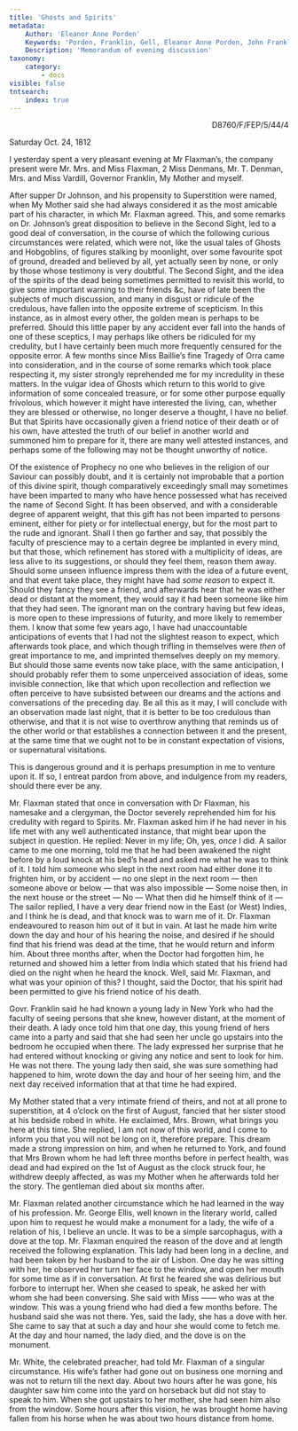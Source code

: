 ```yaml
---
title: 'Ghosts and Spirits'
metadata:
    Author: 'Eleanor Anne Porden'
    Keywords: 'Porden, Franklin, Gell, Eleanor Anne Porden, John Franklin, Vardill, Anna Jane Vardill, Flaxman'
    Description: 'Memorandum of evening discussion'
taxonomy:
    category:
        - docs
visible: false
tntsearch:
    index: true
---
```


<div style="text-align:right"><span class="dro">D8760/F/FEP/5/44/4</span> <a href="https://calmview.derbyshire.gov.uk/calmview/Record.aspx?src=CalmView.Catalog&id=D8760%2fF%2fFEP%2f5%2f44%2f4&pos=8" target="_blank"><i class="fa fa-external-link"></i></a></div>

Saturday Oct. 24, 1812 

I yesterday spent a very pleasant evening at Mr Flaxman’s, the company present were Mr. Mrs. and Miss Flaxman, 2 Miss Denmans, Mr. T. Denman, Mrs. and Miss Vardill, Governor Franklin, My Mother and myself.

After supper Dr Johnson, and his propensity to Superstition were named, when My Mother said she had always considered it as the most amicable part of his character, in which Mr. Flaxman agreed. This, and some remarks on Dr. Johnson’s great disposition to believe in the Second Sight, led to a good deal of conversation, in the course of which the following curious circumstances were related, which were not, like the usual tales of Ghosts and Hobgoblins, of figures stalking by moonlight, over some favourite spot of ground, dreaded and believed by all, yet actually seen by none, or only by those whose testimony is very doubtful. The Second Sight, and the idea of the spirits of the dead being sometimes permitted to revisit this world, to give some important warning to their friends &c, have of late been the subjects of much discussion, and many in disgust or ridicule of the credulous, have fallen into the opposite extreme of scepticism. In this instance, as in almost every other, the golden mean is perhaps to be preferred. Should this little paper by any accident ever fall into the hands of one of these sceptics, I may perhaps like others be ridiculed for my credulity, but I have certainly been much more frequently censured for the opposite error. A few months since Miss Baillie’s fine Tragedy of Orra came into consideration, and in the course of some remarks which took place respecting it, my sister strongly reprehended me for my incredulity in these matters. In the vulgar idea of Ghosts which return to this world to give information of some concealed treasure, or for some other purpose equally frivolous, which however it might have interested the living, can, whether they are blessed or otherwise, no longer deserve a thought, I have no belief. But that Spirits have occasionally given a friend notice of their death or of his own, have attested the truth of our belief in another world and summoned him to prepare for it, there are many well attested instances, and perhaps some of the following may not be thought unworthy of notice.

Of the existence of Prophecy no one who believes in the religion of our Saviour can possibly doubt, and it is certainly not improbable that a portion of this divine spirit, though comparatively exceedingly small may sometimes have been imparted to many who have hence possessed what has received the name of Second Sight. It has been observed, and with a considerable degree of apparent weight, that this gift has not been imparted to persons eminent, either for piety or for intellectual energy, but for the most part to the rude and ignorant. Shall I then go farther and say, that possibly the faculty of prescience may to a certain degree be implanted in every mind, but that those, which refinement has stored with a multiplicity of ideas, are less alive to its suggestions, or should they feel them, reason them away. Should some unseen influence impress them with the idea of a future event, and that event take place, they might have had *some reason* to expect it. Should they fancy they see a friend, and afterwards hear that he was either dead or distant at the moment, they would say it had been someone like him that they had seen. The ignorant man on the contrary having but few ideas, is more open to these impressions of futurity, and more likely to remember them. I know that some few years ago, I have had unaccountable anticipations of events that I had not the slightest reason to expect, which afterwards took place, and which though trifling in themselves were *then* of great importance to me, and imprinted themselves deeply on my memory. But should those same events now take place, with the same anticipation, I should probably refer them to some unperceived association of ideas, some invisible connection, like that which upon recollection and reflection we often perceive to have subsisted between our dreams and the actions and conversations of the preceding day. Be all this as it may, I will conclude with an observation made last night, that it is better to be too credulous than otherwise, and that it is not wise to overthrow anything that reminds us of the other world or that establishes a connection between it and the present, at the same time that we ought not to be in constant expectation of visions, or supernatural visitations.

This is dangerous ground and it is perhaps presumption in me to venture upon it. If so, I entreat pardon from above, and indulgence from my readers, should there ever be any.

Mr. Flaxman stated that once in conversation with Dr Flaxman, his namesake and a clergyman, the Doctor severely reprehended him for his credulity with regard to Spirits. Mr. Flaxman asked him if he had never in his life met with any well authenticated instance, that might bear upon the subject in question. He replied: Never in my life; Oh, yes, *once* I did. A sailor came to me one morning, told me that he had been awakened the night before by a loud knock at his bed’s head and asked me what he was to think of it. I told him someone who slept in the next room had either done it to frighten him, or by accident — no one slept in the next room — then someone above or below — that was also impossible — Some noise then, in the next house or the street — No — What then did he himself think of it — The sailor replied, I have a very dear friend now in the East (or West) Indies, and I think he is dead, and that knock was to warn me of it. Dr. Flaxman endeavoured to reason him out of it but in vain. At last he made him write down the day and hour of his hearing the noise, and desired if he should find that his friend was dead at the time, that he would return and inform him. About three months after, when the Doctor had forgotten him, he returned and showed him a letter from India which stated that his friend had died on the night when he heard the knock. Well, said Mr. Flaxman, and what was your opinion of this? I thought, said the Doctor, that his spirit had been permitted to give his friend notice of his death.

Govr. Franklin said he had known a young lady in New York who had the faculty of seeing persons that she knew, however distant, at the moment of their death. A lady once told him that one day, this young friend of hers came into a party and said that she had seen her uncle go upstairs into the bedroom he occupied when there. The lady expressed her surprise that he had entered without knocking or giving any notice and sent to look for him. He was not there. The young lady then said, she was sure something had happened to him, wrote down the day and hour of her seeing him, and the next day received information that at that time he had expired.

My Mother stated that a very intimate friend of theirs, and not at all prone to superstition, at 4 o’clock on the first of August, fancied that her sister stood at his bedside robed in white. He exclaimed, Mrs. Brown, what brings you here at this time. She replied, I am not now of this world, and I come to inform you that you will not be long on it, therefore prepare. This dream made a strong impression on him, and when he returned to York, and found that Mrs Brown whom he had left three months before in perfect health, was dead and had expired on the 1st of August as the clock struck four, he withdrew deeply affected, as was my Mother when he afterwards told her the story. The gentleman died about six months after.

Mr. Flaxman related another circumstance which he had learned in the way of his profession. Mr. George Ellis, well known in the literary world, called upon him to request he would make a monument for a lady, the wife of a relation of his, I believe an uncle. It was to be a simple sarcophagus, with a dove at the top. Mr. Flaxman enquired the reason of the dove and at length received the following explanation. This lady had been long in a decline, and had been taken by her husband to the air of Lisbon. One day he was sitting with her, he observed her turn her face to the window, and open her mouth for some time as if in conversation. At first he feared she was delirious but forbore to interrupt her. When she ceased to speak, he asked her with whom she had been conversing. She said with Miss —— who was at the window. This was a young friend who had died a few months before. The husband said she was not there. Yes, said the lady, she has a dove with her. She came to say that at such a day and hour she would come to fetch me. At the day and hour named, the lady died, and the dove is on the monument.

Mr. White, the celebrated preacher, had told Mr. Flaxman of a singular circumstance. His wife’s father had gone out on business one morning and was not to return till the next day. About two hours after he was gone, his daughter saw him come into the yard on horseback but did not stay to speak to him. When she got upstairs to her mother, she had seen him also from the window. Some hours after this vision, he was brought home having fallen from his horse when he was about two hours distance from home.


